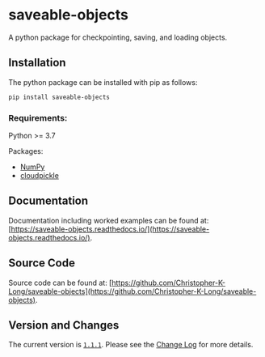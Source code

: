 # saveable-objects
A python package for checkpointing, saving, and loading objects.

## Installation

The python package can be installed with pip as follows:
```bash
pip install saveable-objects
```

### Requirements:

Python >= 3.7

Packages:

- [NumPy](https://numpy.org/)
- [cloudpickle](https://github.com/cloudpipe/cloudpickle)

## Documentation

Documentation including worked examples can be found at: [https://saveable-objects.readthedocs.io/](https://saveable-objects.readthedocs.io/).

## Source Code

Source code can be found at: [https://github.com/Christopher-K-Long/saveable-objects](https://github.com/Christopher-K-Long/saveable-objects).


## Version and Changes

The current version is [`1.1.1`](ChangeLog.md#release-111). Please see the [Change Log](ChangeLog.md) for more
details.